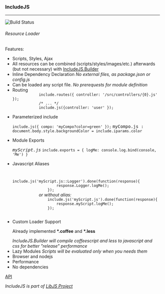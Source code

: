 <h3>IncludeJS</h3>
<hr/>
<img src="https://travis-ci.org/tenbits/IncludeJS.png?branch=master" alt="Build Status" />
<h6>Resource Loader</h6>


Features:
<ul>
	<li>Scripts, Styles, Ajax</li>
	<li>All resources can be combined (scripts/styles/images/etc.) afterwards (but not necessary) with 
		<a href='https://github.com/tenbits/IncludeJS.Builder' target='_blank'>IncludeJS.Builder</a></li>
	<li>
		Inline Dependency Declaration
		<i>No external files, as package.json or config.js</i>
	</li>
	<li>Can be loaded any script file. <i>No prerequests for module definition</i></li>
	<li>
		Routing
		<code>
			include.routes({ controller: '/src/controllers/{0}.js' }); 
			/* ... */
			include.js({controller: 'user' });
		</code>
	</li>
	<li>
		Parameterized include
		<p>
			<code>include.js({ compo: 'myCompo?color=green' });</code>
			<tt>myCompo.js :</tt>
			<code>document.body.style.backgroundColor = include.iparams.color</code>
		</p>
	</li>
	<li>
		Module Exports 
		<p>
			<i><tt>myScript.js</tt></i>
			<code>include.exports = { logMe: console.log.bind(console, 'Me') }</code>			
		</p>
	</li>
	<li>
		Javascript Aliases
		<p>
			<code>
				include.js('myScript.js::Logger').done(function(response){
					response.Logger.logMe();
				});
			</code>
			<i>or without alias:</i>
			<code>
				include.js('myScript.js').done(function(response){
					response.myScript.logMe();
				});
			</code>
		</p>
	</li>
	<li>
		Custom Loader Support
		<p>
			Already implemented <b>*.coffee</b> and <b>*.less</b>
		</p>
		<i>
			IncludeJS.Builder will compile coffeescript and less to javascript and css for better "release" performance
		</i>		
	</li>
	<li>
		Lazy Modules
		<i>Scripts will be evaluated only when you needs them</i>
	</li>
	<li> Browser and nodejs</li>
	<li> Performance </li>
	<li> No dependencies </li>
</ul>

<p><a href='http://libjs.it/#/include/api'>API</a></p>

<p><i>IncludeJS is part of <a href='http://libjs.it'> LibJS Project </a></i></p>



